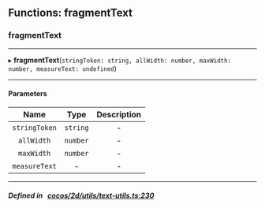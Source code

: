 ## Functions: fragmentText

### fragmentText


___
▸ **fragmentText**(`stringToken: string, allWidth: number, maxWidth: number, measureText: undefined`)
___


#### Parameters

| Name | Type | Description |
| :------: | :------: | :------: |
| `stringToken` | `string` | - |
| `allWidth` | `number` | - |
| `maxWidth` | `number` | - |
| `measureText` | - | - |

___


##### Defined in &nbsp;   [cocos/2d/utils/text-utils.ts:230](https://github.com/cocos-creator/engine/blob/c7bf6b8a9/cocos/2d/utils/text-utils.ts#L230)&nbsp;

